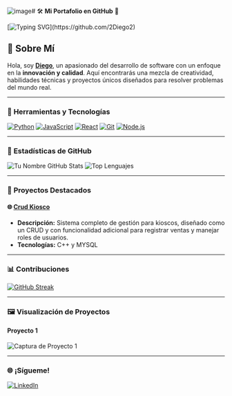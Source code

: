 ![image](https://github.com/user-attachments/assets/514386e1-d678-499a-a746-6bfe91e6b7aa)# 🛠️ **Mi Portafolio en GitHub** 🎨

[![Typing SVG](https://readme-typing-svg.demolab.com?font=Fira+Code&size=30&pause=1000&color=F79A4D&width=435&lines=%C2%A1Hola!+Bienvenidos+a+mi+repositorio!;%C2%A1Explora+mi+trabajo+y+proyectos!)](https://github.com/2Diego2)

## 🎯 **Sobre Mí**
Hola, soy **[Diego](#)**, un apasionado del desarrollo de software con un enfoque en la **innovación y calidad**. Aquí encontrarás una mezcla de creatividad, habilidades técnicas y proyectos únicos diseñados para resolver problemas del mundo real.

---

### 🧰 **Herramientas y Tecnologías**
[![Python](https://img.shields.io/badge/Python-3776AB?style=for-the-badge&logo=python&logoColor=white)](https://www.python.org/)
[![JavaScript](https://img.shields.io/badge/JavaScript-F7DF1E?style=for-the-badge&logo=javascript&logoColor=black)](https://developer.mozilla.org/en-US/docs/Web/JavaScript)
[![React](https://img.shields.io/badge/React-61DAFB?style=for-the-badge&logo=react&logoColor=black)](https://reactjs.org/)
[![Git](https://img.shields.io/badge/Git-F05032?style=for-the-badge&logo=git&logoColor=white)](https://git-scm.com/)
[![Node.js](https://img.shields.io/badge/Node.js-339933?style=for-the-badge&logo=nodedotjs&logoColor=white)](https://nodejs.org/)

---

### 🌟 **Estadísticas de GitHub**
![Tu Nombre GitHub Stats](https://github-readme-stats.vercel.app/api?username=2Diego2&show_icons=true&theme=radical)
![Top Lenguajes](https://github-readme-stats.vercel.app/api/top-langs/?username=2Diego2&layout=compact&theme=radical)

---

### 🚀 **Proyectos Destacados**
#### 🌐 **[Crud Kiosco](#)**
- **Descripción:** Sistema completo de gestión para kioscos, diseñado como un CRUD y con funcionalidad adicional para registrar ventas y manejar roles de usuarios.
- **Tecnologías:** C++ y MYSQL

---

### 📊 **Contribuciones**
[![GitHub Streak](https://github-readme-streak-stats.herokuapp.com?user=2Diego2&theme=radical&hide_border=true)](https://git.io/streak-stats)

---

### 🖼️ **Visualización de Proyectos**
#### Proyecto 1
![Captura de Proyecto 1](![image](https://github.com/user-attachments/assets/936f0a91-7e7c-4bb6-afb3-fc189231c821))




---

### 🌐 **¡Sígueme!**
[![LinkedIn](https://img.shields.io/badge/LinkedIn-blue?style=for-the-badge&logo=linkedin&logoColor=white)](www.linkedin.com/in/diego-lautaro-abelleyra-892735244)


